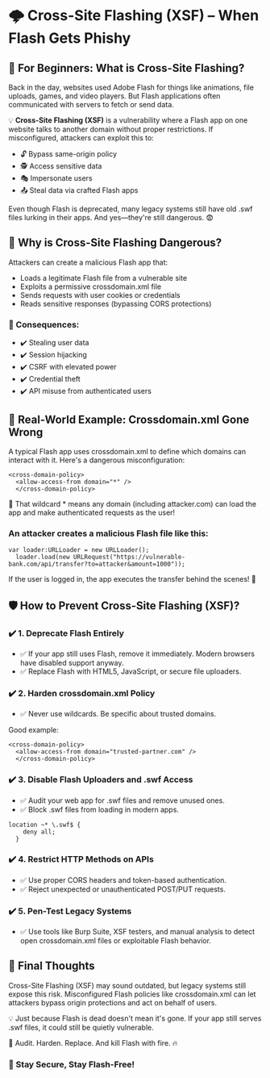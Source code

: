 <!DOCTYPE html>
<html lang="en">
<head>
  <meta charset="UTF-8">
  <meta name="viewport" content="width=device-width, initial-scale=1">

</head>
<body>

  <h1>🌩️ Cross-Site Flashing (XSF) – When Flash Gets Phishy</h1>

  <h2>👶 For Beginners: What is Cross-Site Flashing?</h2>
  <p>
    Back in the day, websites used Adobe Flash for things like animations, file uploads, games, and video players. But Flash applications often communicated with servers to fetch or send data.
  </p>
  <p>
    💡 <strong>Cross-Site Flashing (XSF)</strong> is a vulnerability where a Flash app on one website talks to another domain without proper restrictions. If misconfigured, attackers can exploit this to:
  </p>
  <ul>
    <li>🔓 Bypass same-origin policy</li>
    <li>🕵️ Access sensitive data</li>
    <li>🎭 Impersonate users</li>
    <li>📤 Steal data via crafted Flash apps</li>
  </ul>
  <p>
    Even though Flash is deprecated, many legacy systems still have old .swf files lurking in their apps. And yes—they're still dangerous. 😨
  </p>

  <h2>🚨 Why is Cross-Site Flashing Dangerous?</h2>
  <p>Attackers can create a malicious Flash app that:</p>
  <ul>
    <li>Loads a legitimate Flash file from a vulnerable site</li>
    <li>Exploits a permissive crossdomain.xml file</li>
    <li>Sends requests with user cookies or credentials</li>
    <li>Reads sensitive responses (bypassing CORS protections)</li>
  </ul>
  <h3>🔴 Consequences:</h3>
  <ul>
    <li>✔️ Stealing user data</li>
    <li>✔️ Session hijacking</li>
    <li>✔️ CSRF with elevated power</li>
    <li>✔️ Credential theft</li>
    <li>✔️ API misuse from authenticated users</li>
  </ul>

  <h2>📁 Real-World Example: Crossdomain.xml Gone Wrong</h2>
  <p>A typical Flash app uses crossdomain.xml to define which domains can interact with it. Here's a dangerous misconfiguration:</p>

  <pre><code>&lt;cross-domain-policy&gt;
  &lt;allow-access-from domain="*" /&gt;
  &lt;/cross-domain-policy&gt;</code></pre>

  <p>😬 That wildcard * means any domain (including attacker.com) can load the app and make authenticated requests as the user!</p>

  <h3>An attacker creates a malicious Flash file like this:</h3>

  <pre><code>var loader:URLLoader = new URLLoader();
  loader.load(new URLRequest("https://vulnerable-bank.com/api/transfer?to=attacker&amount=1000"));</code></pre>

  <p>If the user is logged in, the app executes the transfer behind the scenes! 💸</p>

  <h2>🛡️ How to Prevent Cross-Site Flashing (XSF)?</h2>

  <h3>✔️ 1. Deprecate Flash Entirely</h3>
  <ul>
    <li>✅ If your app still uses Flash, remove it immediately. Modern browsers have disabled support anyway.</li>
    <li>✅ Replace Flash with HTML5, JavaScript, or secure file uploaders.</li>
  </ul>

  <h3>✔️ 2. Harden crossdomain.xml Policy</h3>
  <ul>
    <li>✅ Never use wildcards. Be specific about trusted domains.</li>
  </ul>
  <p>Good example:</p>

  <pre><code>&lt;cross-domain-policy&gt;
  &lt;allow-access-from domain="trusted-partner.com" /&gt;
  &lt;/cross-domain-policy&gt;</code></pre>

  <h3>✔️ 3. Disable Flash Uploaders and .swf Access</h3>
  <ul>
    <li>✅ Audit your web app for .swf files and remove unused ones.</li>
    <li>✅ Block .swf files from loading in modern apps.</li>
  </ul>

  <pre><code>location ~* \.swf$ {
    deny all;
  }</code></pre>

  <h3>✔️ 4. Restrict HTTP Methods on APIs</h3>
  <ul>
    <li>✅ Use proper CORS headers and token-based authentication.</li>
    <li>✅ Reject unexpected or unauthenticated POST/PUT requests.</li>
  </ul>

  <h3>✔️ 5. Pen-Test Legacy Systems</h3>
  <ul>
    <li>✅ Use tools like Burp Suite, XSF testers, and manual analysis to detect open crossdomain.xml files or exploitable Flash behavior.</li>
  </ul>

  <h2>🚀 Final Thoughts</h2>
  <p>
    Cross-Site Flashing (XSF) may sound outdated, but legacy systems still expose this risk. Misconfigured Flash policies like crossdomain.xml can let attackers bypass origin protections and act on behalf of users.
  </p>
  <p>
    💡 Just because Flash is dead doesn't mean it's gone. If your app still serves .swf files, it could still be quietly vulnerable.
  </p>
  <p>
    🧯 Audit. Harden. Replace. And kill Flash with fire. 🔥
  </p>

  <h3>🔐 Stay Secure, Stay Flash-Free!</h3>

</body>
</html>
